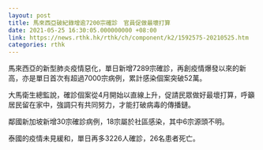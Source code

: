 ```yaml
---
layout: post
title: 馬來西亞破紀錄增逾7200宗確診　官員促做最壞打算
date: 2021-05-25 16:30:05.000000000 +08:00
link: https://news.rthk.hk/rthk/ch/component/k2/1592575-20210525.htm
categories: rthk
---
```


馬來西亞的新型肺炎疫情惡化，單日新增7289宗確診，再創疫情爆發以來的新高，亦是單日首次有超過7000宗病例，累計感染個案突破52萬。

大馬衛生總監說，確診個案從4月開始以直線上升，促請民眾做好最壞打算，呼籲居民留在家中，強調只有共同努力，才能打破病毒的傳播鏈。

鄰國新加坡新增30宗確診病例，18宗屬於社區感染，其中6宗源頭不明。

泰國的疫情未見緩和，單日再多3226人確診，26名患者死亡。
